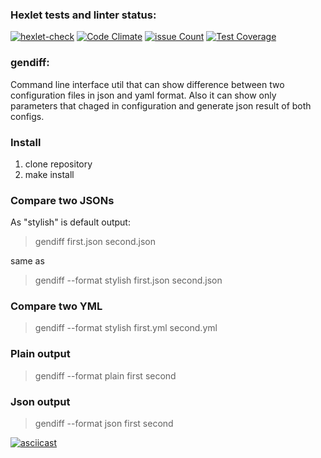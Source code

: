 ### Hexlet tests and linter status:
[![hexlet-check](https://github.com/yavictor/php-project-lvl2/actions/workflows/hexlet-check.yml/badge.svg)](https://github.com/yavictor/php-project-lvl2/actions/workflows/hexlet-check.yml)
[![Code Climate](https://codeclimate.com/github/yavictor/php-project-lvl2/badges/gpa.svg)](https://codeclimate.com/github/yavictor/php-project-lvl2)
[![issue Count](https://codeclimate.com/github/yavictor/php-project-lvl2/badges/issue_count.svg)](https://codeclimate.com/github/yavictor/php-project-lvl2/issues)
[![Test Coverage](https://api.codeclimate.com/v1/badges/030e6dc563233f4c3e00/test_coverage)](https://codeclimate.com/github/yavictor/php-project-lvl2/test_coverage)

### gendiff:

Command line interface util that can show difference between two configuration files in json and yaml format. Also it can show only parameters that chaged in configuration and generate json result of both configs.

### Install

1. clone repository
2. make install

### Compare two JSONs

As "stylish" is default output:

> gendiff first.json second.json

same as

> gendiff --format stylish first.json second.json

### Compare two YML
> gendiff --format stylish first.yml second.yml

### Plain output
> gendiff --format plain first second

### Json output
> gendiff --format json first second

[![asciicast](https://asciinema.org/a/JeUVeE89ThSvqlPH18TMgkdk6.svg)](https://asciinema.org/a/JeUVeE89ThSvqlPH18TMgkdk6)
